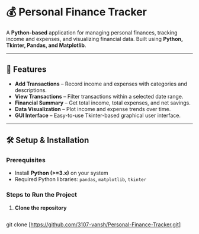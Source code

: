 # 💰 Personal Finance Tracker  

A **Python-based** application for managing personal finances, tracking income and expenses, and visualizing financial data. Built using **Python, Tkinter, Pandas, and Matplotlib**.  

---

## 🚀 Features  
- **Add Transactions** – Record income and expenses with categories and descriptions.  
- **View Transactions** – Filter transactions within a selected date range.  
- **Financial Summary** – Get total income, total expenses, and net savings.  
- **Data Visualization** – Plot income and expense trends over time.  
- **GUI Interface** – Easy-to-use Tkinter-based graphical user interface.  

---

## 🛠️ Setup & Installation  

### **Prerequisites**  
- Install **Python (>=3.x)** on your system  
- Required Python libraries: `pandas`, `matplotlib`, `tkinter`  

### **Steps to Run the Project**  
1. **Clone the repository**  
   ```sh
  git clone [https://github.com/3107-vansh/Personal-Finance-Tracker.git]

